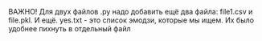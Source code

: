 ВАЖНО!
Для двух файлов .py надо добавить ещё два файла: file1.csv и file.pkl. 
И ещё. yes.txt - это список эмодзи, которые мы ищем. Их было удобнее пихнуть в отдельный файл
